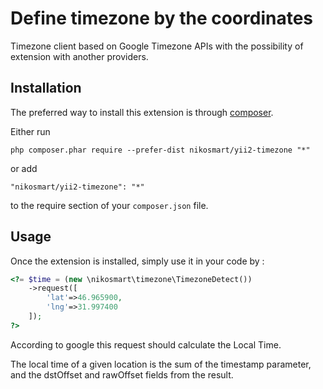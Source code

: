 Define timezone by the coordinates
==================================
Timezone client based on Google Timezone APIs with the possibility of extension with another providers.

Installation
------------

The preferred way to install this extension is through [composer](http://getcomposer.org/download/).

Either run

```
php composer.phar require --prefer-dist nikosmart/yii2-timezone "*"
```

or add

```
"nikosmart/yii2-timezone": "*"
```

to the require section of your `composer.json` file.


Usage
-----

Once the extension is installed, simply use it in your code by  :

```php
<?= $time = (new \nikosmart\timezone\TimezoneDetect())
    ->request([
        'lat'=>46.965900,
        'lng'=>31.997400
    ]);
?>
```

According to google this request should calculate the Local Time.

The local time of a given location is the sum of the timestamp parameter, 
and the dstOffset and rawOffset fields from the result.
